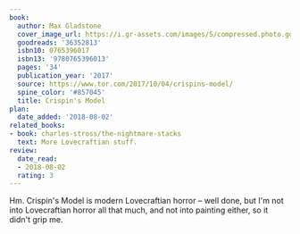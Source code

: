 ```yaml
---
book:
  author: Max Gladstone
  cover_image_url: https://i.gr-assets.com/images/S/compressed.photo.goodreads.com/books/1507127832l/36352813._SX98_.jpg
  goodreads: '36352813'
  isbn10: 0765396017
  isbn13: '9780765396013'
  pages: '34'
  publication_year: '2017'
  source: https://www.tor.com/2017/10/04/crispins-model/
  spine_color: '#857045'
  title: Crispin's Model
plan:
  date_added: '2018-08-02'
related_books:
- book: charles-stross/the-nightmare-stacks
  text: More Lovecraftian stuff.
review:
  date_read:
  - 2018-08-02
  rating: 3
---
```


Hm. 
Crispin's Model
is modern Lovecraftian horror – well done, but I'm not into Lovecraftian horror all that much, and not into painting either, so it didn't grip me.
